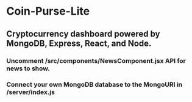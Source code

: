 # Coin-Purse-Lite

## Cryptocurrency dashboard powered by MongoDB, Express, React, and Node.

### Uncomment /src/components/NewsComponent.jsx API for news to show.
### Connect your own MongoDB database to the MongoURI in /server/index.js
